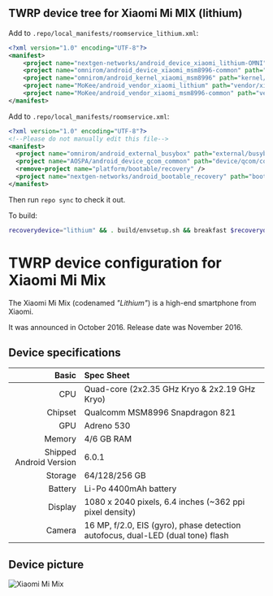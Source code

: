 ## TWRP device tree for Xiaomi Mi MIX (lithium)

Add to `.repo/local_manifests/roomservice_lithium.xml`:

```xml
<?xml version="1.0" encoding="UTF-8"?>
<manifest>
	<project name="nextgen-networks/android_device_xiaomi_lithium-OMNI" path="device/xiaomi/lithium" remote="github" revision="omni8-1_v8" />
	<project name="omnirom/android_device_xiaomi_msm8996-common" path="device/xiaomi/msm8996-common" remote="github" revision="android-8.1" />
	<project name="omnirom/android_kernel_xiaomi_msm8996" path="kernel/xiaomi/msm8996" remote="github" revision="android-8.1" />
	<project name="MoKee/android_vendor_xiaomi_lithium" path="vendor/xiaomi/lithium" remote="github" revision="mkn-mr1" />
	<project name="MoKee/android_vendor_xiaomi_msm8996-common" path="vendor/xiaomi/msm8996-common" remote="github" revision="mkn-mr1" />
</manifest>
```

Add to `.repo/local_manifests/roomservice.xml`:

```xml
<?xml version="1.0" encoding="UTF-8"?>
<!--Please do not manually edit this file-->
<manifest>
  <project name="omnirom/android_external_busybox" path="external/busybox" remote="github" revision="android-8.1" />
  <project name="AOSPA/android_device_qcom_common" path="device/qcom/common" remote="github" revision="oreo-mr1" />
  <remove-project name="platform/bootable/recovery" />
  <project name="nextgen-networks/android_bootable_recovery" path="bootable/recovery" remote="github" revision="android-8.1_v6-testing" />
</manifest>
```

Then run `repo sync` to check it out.

To build:

```sh
recoverydevice="lithium" && . build/envsetup.sh && breakfast $recoverydevice && lunch omni_$recoverydevice-eng && croot && make -j8 recoveryimage && mv $OUT/recovery.img $OUT/twrp-3.2.1-0-$recoverydevice-raupe-$(date +%Y%m%d-%H%M)-OMNI.img
```

TWRP device configuration for Xiaomi Mi Mix
=========================================

The Xiaomi Mi Mix (codenamed _"Lithium"_) is a high-end smartphone from Xiaomi.

It was announced in October 2016. Release date was November 2016.

## Device specifications

Basic   | Spec Sheet
-------:|:-------------------------
CPU     | Quad-core (2x2.35 GHz Kryo & 2x2.19 GHz Kryo)
Chipset | Qualcomm MSM8996 Snapdragon 821
GPU     | Adreno 530
Memory  | 4/6 GB RAM
Shipped Android Version | 6.0.1
Storage | 64/128/256 GB
Battery | Li-Po 4400mAh battery
Display | 1080 x 2040 pixels, 6.4 inches (~362 ppi pixel density)
Camera  | 16 MP, f/2.0, EIS (gyro), phase detection autofocus, dual-LED (dual tone) flash

## Device picture

![Xiaomi Mi Mix](https://xiaomi-mi.com/uploads/CatalogueImage/xiaomi-mi-mix-ceramic-black-18k-gold-01_14542_1477466272.jpg "Xiaomi Mi Mix in black")

